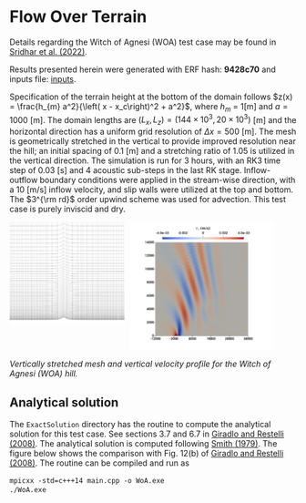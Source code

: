 # Flow Over Terrain

Details regarding the Witch of Agnesi (WOA) test case may be found in [Sridhar et al. (2022)](https://doi.org/10.5194/gmd-15-6259-2022).
    
Results presented herein were generated with ERF hash: **9428c70** and inputs file: [inputs](https://github.com/erf-model/ERF/tree/development/Exec/DryRegTests/WitchOfAgnesi/inputs).
     
Specification of the terrain height at the bottom of the domain follows $z(x) = \frac{h_{m} a^2}{\left( x - x_c\right)^2 + a^2}$, where $h_m$ = 1[m] and $a = 1000$ [m]. The domain lengths are $(L_x, L_z) = (144\times 10^3, 20\times 10^3)$ [m] and the  horizontal direction has a uniform grid resolution of $\Delta x = 500$ [m]. The mesh is geometrically stretched in the vertical to provide improved resolution near the hill; an initial spacing of 0.1 [m] and a stretching ratio of 1.05 is utilized in the vertical direction. The simulation is run for 3 hours, with an RK3 time step of 0.03 [s] and 4 acoustic sub-steps in the last RK stage. Inflow-outflow boundary conditions were applied in the stream-wise direction, with a 10 [m/s] inflow velocity, and slip walls were utilized at the top and bottom. The $3^{\rm rd}$ order upwind scheme was used for advection. This test case is purely inviscid and dry.

<div style="display: flex;">
  <img src="WoA_mesh.png" alt="Vertically stretched mesh" width="40%" height="40%" style="margin-right: 10px;"> <img src="WoA_zvel.png" alt="Vertical velocity profile" width="50%" height="50%">
</div>

*Vertically stretched mesh and vertical velocity profile for the Witch of Agnesi (WOA) hill.*

## Analytical solution

The `ExactSolution` directory has the routine to compute the analytical solution for this test case. See sections 3.7 and 6.7 in [Giradlo and Restelli (2008)](https://www.sciencedirect.com/science/article/abs/pii/S0021999107005384). The analytical solution is computed following [Smith (1979)](https://www.tandfonline.com/doi/pdf/10.3402/tellusa.v32i4.10590). The figure below shows the comparison with Fig. 12(b) of [Giradlo and Restelli (2008)](https://www.sciencedirect.com/science/article/abs/pii/S0021999107005384). The routine can be compiled and run as 
```
mpicxx -std=c+++14 main.cpp -o WoA.exe
./WoA.exe
```




